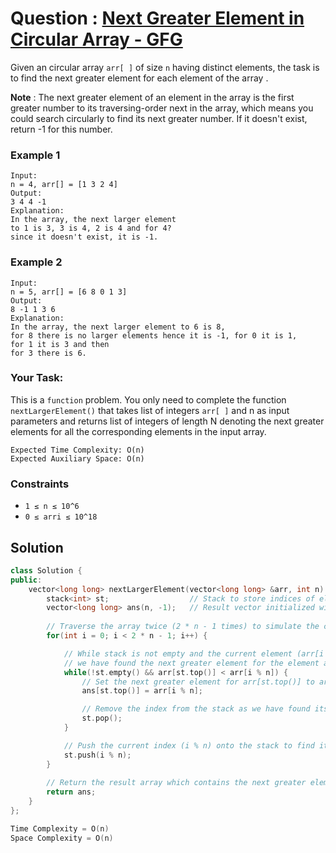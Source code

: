 # Question : [Next Greater Element in Circular Array - GFG](https://www.geeksforgeeks.org/problems/next-greater-element/1)

Given an circular array `arr[ ]` of size `n` having distinct elements, the task is to find the next greater element for each element of the array .

**Note** : The next greater element of an element in the array is the first greater number to its traversing-order next in the array, which means you could search circularly to find its next greater number. If it doesn't exist, return -1 for this number.

### Example 1

```
Input: 
n = 4, arr[] = [1 3 2 4]
Output:
3 4 4 -1
Explanation:
In the array, the next larger element 
to 1 is 3, 3 is 4, 2 is 4 and for 4? 
since it doesn't exist, it is -1.
```

### Example 2

```
Input: 
n = 5, arr[] = [6 8 0 1 3]
Output:
8 -1 1 3 6
Explanation:
In the array, the next larger element to 6 is 8, 
for 8 there is no larger elements hence it is -1, for 0 it is 1,
for 1 it is 3 and then 
for 3 there is 6.
```

### Your Task:

This is a `function` problem. You only need to complete the function `nextLargerElement()` that takes list of integers `arr[ ]` and n as input parameters and returns list of integers of length N denoting the next greater elements for all the corresponding elements in the input array.

```
Expected Time Complexity: O(n)
Expected Auxiliary Space: O(n)
```

### Constraints

-   `1 ≤ n ≤ 10^6`
-   `0 ≤ arri ≤ 10^18`

## Solution

```Cpp
class Solution {
public:
    vector<long long> nextLargerElement(vector<long long> &arr, int n) {
        stack<int> st;                  // Stack to store indices of elements whose next greater element is not yet found
        vector<long long> ans(n, -1);   // Result vector initialized with -1 for all elements
        
        // Traverse the array twice (2 * n - 1 times) to simulate the circular array behavior
        for(int i = 0; i < 2 * n - 1; i++) {

            // While stack is not empty and the current element (arr[i % n]) is greater than the element at the index stored in st.top(),
            // we have found the next greater element for the element at st.top().
            while(!st.empty() && arr[st.top()] < arr[i % n]) {
                // Set the next greater element for arr[st.top()] to arr[i % n].
                ans[st.top()] = arr[i % n];

                // Remove the index from the stack as we have found its next greater element.
                st.pop();
            }

            // Push the current index (i % n) onto the stack to find its next greater element in future iterations.
            st.push(i % n);
        }
        
        // Return the result array which contains the next greater element for each element in the input array.
        return ans;
    }
};

Time Complexity = O(n)
Space Complexity = O(n)
```
